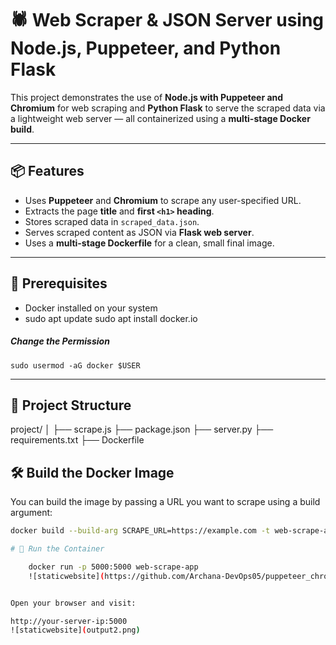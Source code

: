 # 🕷️ Web Scraper & JSON Server using Node.js, Puppeteer, and Python Flask

This project demonstrates the use of **Node.js with Puppeteer and Chromium** for web scraping and **Python Flask** to serve the scraped data via a lightweight web server — all containerized using a **multi-stage Docker build**.

---

## 📦 Features

- Uses **Puppeteer** and **Chromium** to scrape any user-specified URL.
- Extracts the page **title** and **first `<h1>` heading**.
- Stores scraped data in `scraped_data.json`.
- Serves scraped content as JSON via **Flask web server**.
- Uses a **multi-stage Dockerfile** for a clean, small final image.

---


## 🧰 Prerequisites

- Docker installed on your system
-  sudo apt update
    sudo apt install docker.io

##### Change the Permission
    sudo usermod -aG docker $USER


---
## 📁 Project Structure
project/
│
├── scrape.js
├── package.json
├── server.py
├── requirements.txt
├── Dockerfile


## 🛠️ Build the Docker Image

You can build the image by passing a URL you want to scrape using a build argument:

```bash
docker build --build-arg SCRAPE_URL=https://example.com -t web-scrape-app .

# 🚀 Run the Container

    docker run -p 5000:5000 web-scrape-app
    ![staticwebsite](https://github.com/Archana-DevOps05/puppeteer_chromium_Devops_project/blob/master/output1.png)


Open your browser and visit:

http://your-server-ip:5000
![staticwebsite](output2.png)
